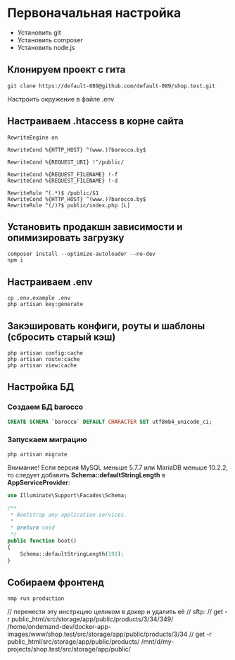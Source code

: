 # Первоначальная настройка

* Установить git
* Установить composer
* Установить node.js

## Клонируем проект с гита
```shell
git clone https://default-089@github.com/default-089/shop.test.git
```

Настроить окружение в файле .env

## Настраиваем .htaccess в корне сайта
```
RewriteEngine on 

RewriteCond %{HTTP_HOST} ^(www.)?barocco.by$

RewriteCond %{REQUEST_URI} !^/public/ 

RewriteCond %{REQUEST_FILENAME} !-f 
RewriteCond %{REQUEST_FILENAME} !-d 

RewriteRule ^(.*)$ /public/$1 
RewriteCond %{HTTP_HOST} ^(www.)?barocco.by$ 
RewriteRule ^(/)?$ public/index.php [L]
```

## Установить продакшн зависимости и опимизировать загрузку
```shell
composer install --optimize-autoloader --no-dev
npm i
```

## Настраиваем .env
```shell
cp .env.example .env
php artisan key:generate
```

## Закэшировать конфиги, роуты и шаблоны (сбросить старый кэш)
```shell
php artisan config:cache
php artisan route:cache
php artisan view:cache
```

## Настройка БД
### Создаем БД barocco
```sql
CREATE SCHEMA `barocco` DEFAULT CHARACTER SET utf8mb4_unicode_ci;
```
### Запускаем миграцию
```shell
php artisan migrate
```
Внимание! Если версия MySQL меньше 5.7.7 или MariaDB меньше 10.2.2, то следует добавить **Schema::defaultStringLength** в **AppServiceProvider**:
```php
use Illuminate\Support\Facades\Schema;

/**
 * Bootstrap any application services.
 *
 * @return void
 */
public function boot()
{
    Schema::defaultStringLength(191);
}
```

## Собираем фронтенд
```shell
nmp run production
```

// перенести эту инстркцию целиком в докер и удалить её
// sftp:
// get -r public_html/src/storage/app/public/products/3/34/349/ /home/ondemand-dev/docker-app-images/www/shop.test/src/storage/app/public/products/3/34
// get -r public_html/src/storage/app/public/products/ /mnt/d/my-projects/shop.test/src/storage/app/public/
